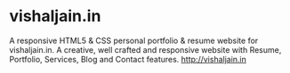 # vishaljain.in
A responsive HTML5 &amp; CSS personal portfolio &amp; resume website for vishaljain.in. A creative, well crafted and responsive website with Resume, Portfolio, Services, Blog and Contact features. http://vishaljain.in
